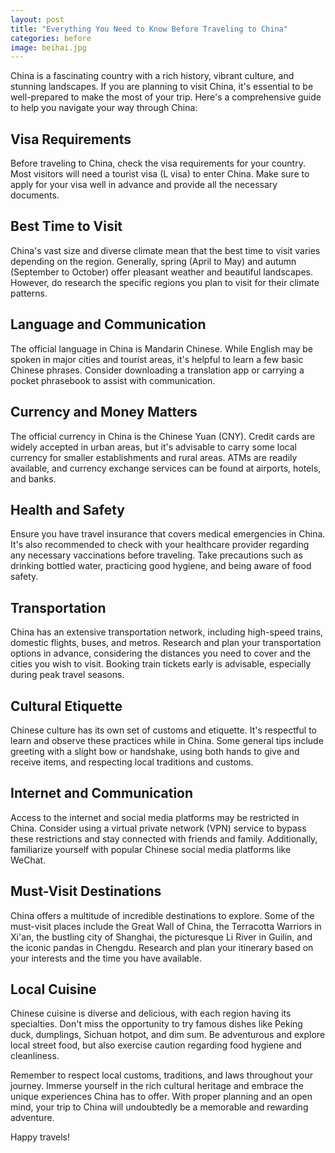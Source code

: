 ```yaml
---
layout: post
title: "Everything You Need to Know Before Traveling to China"
categories: before 
image: beihai.jpg
---
```

China is a fascinating country with a rich history, vibrant culture, and stunning landscapes. If you are planning to visit China, it's essential to be well-prepared to make the most of your trip. Here's a comprehensive guide to help you navigate your way through China:

## Visa Requirements

Before traveling to China, check the visa requirements for your country. Most visitors will need a tourist visa (L visa) to enter China. Make sure to apply for your visa well in advance and provide all the necessary documents.

## Best Time to Visit

China's vast size and diverse climate mean that the best time to visit varies depending on the region. Generally, spring (April to May) and autumn (September to October) offer pleasant weather and beautiful landscapes. However, do research the specific regions you plan to visit for their climate patterns.

## Language and Communication

The official language in China is Mandarin Chinese. While English may be spoken in major cities and tourist areas, it's helpful to learn a few basic Chinese phrases. Consider downloading a translation app or carrying a pocket phrasebook to assist with communication.

## Currency and Money Matters

The official currency in China is the Chinese Yuan (CNY). Credit cards are widely accepted in urban areas, but it's advisable to carry some local currency for smaller establishments and rural areas. ATMs are readily available, and currency exchange services can be found at airports, hotels, and banks.

## Health and Safety

Ensure you have travel insurance that covers medical emergencies in China. It's also recommended to check with your healthcare provider regarding any necessary vaccinations before traveling. Take precautions such as drinking bottled water, practicing good hygiene, and being aware of food safety.

## Transportation

China has an extensive transportation network, including high-speed trains, domestic flights, buses, and metros. Research and plan your transportation options in advance, considering the distances you need to cover and the cities you wish to visit. Booking train tickets early is advisable, especially during peak travel seasons.

## Cultural Etiquette

Chinese culture has its own set of customs and etiquette. It's respectful to learn and observe these practices while in China. Some general tips include greeting with a slight bow or handshake, using both hands to give and receive items, and respecting local traditions and customs.

## Internet and Communication

Access to the internet and social media platforms may be restricted in China. Consider using a virtual private network (VPN) service to bypass these restrictions and stay connected with friends and family. Additionally, familiarize yourself with popular Chinese social media platforms like WeChat.

## Must-Visit Destinations

China offers a multitude of incredible destinations to explore. Some of the must-visit places include the Great Wall of China, the Terracotta Warriors in Xi'an, the bustling city of Shanghai, the picturesque Li River in Guilin, and the iconic pandas in Chengdu. Research and plan your itinerary based on your interests and the time you have available.

## Local Cuisine

Chinese cuisine is diverse and delicious, with each region having its specialties. Don't miss the opportunity to try famous dishes like Peking duck, dumplings, Sichuan hotpot, and dim sum. Be adventurous and explore local street food, but also exercise caution regarding food hygiene and cleanliness.

Remember to respect local customs, traditions, and laws throughout your journey. Immerse yourself in the rich cultural heritage and embrace the unique experiences China has to offer. With proper planning and an open mind, your trip to China will undoubtedly be a memorable and rewarding adventure.

Happy travels!
